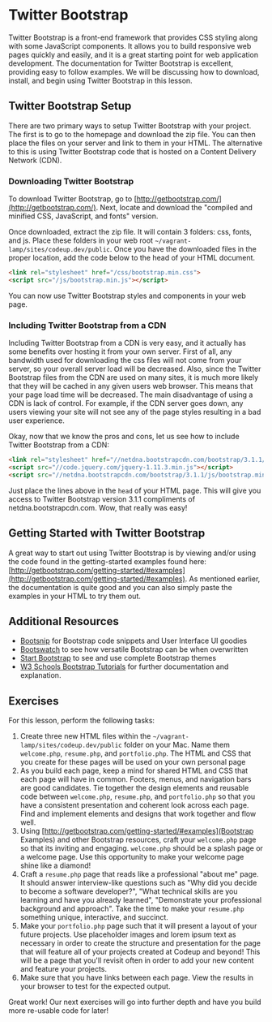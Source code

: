 # Twitter Bootstrap

Twitter Bootstrap is a front-end framework that provides CSS styling along with some JavaScript components. It allows you to build responsive web pages quickly and easily, and it is a great starting point for web application development. The documentation for Twitter Bootstrap is excellent, providing easy to follow examples. We will be discussing how to download, install, and begin using Twitter Bootstrap in this lesson.

## Twitter Bootstrap Setup

There are two primary ways to setup Twitter Bootstrap with your project. The first is to go to the homepage and download the zip file. You can then place the files on your server and link to them in your HTML. The alternative to this is using Twitter Bootstrap code that is hosted on a Content Delivery Network (CDN).

### Downloading Twitter Bootstrap

To download Twitter Bootstrap, go to [http://getbootstrap.com/](http://getbootstrap.com/). Next, locate and download the "compiled and minified CSS, JavaScript, and fonts" version.

Once downloaded, extract the zip file. It will contain 3 folders: css, fonts, and js. Place these folders in your web root `~/vagrant-lamp/sites/codeup.dev/public`. Once you have the downloaded files in the proper location, add the code below to the head of your HTML document.

```html
<link rel="stylesheet" href="/css/bootstrap.min.css">
<script src="/js/bootstrap.min.js"></script>
```

You can now use Twitter Bootstrap styles and components in your web page.

### Including Twitter Bootstrap from a CDN

Including Twitter Bootstrap from a CDN is very easy, and it actually has some benefits over hosting it from your own server. First of all, any bandwidth used for downloading the css files will not come from your server, so your overall server load will be decreased. Also, since the Twitter Bootstrap files from the CDN are used on many sites, it is much more likely that they will be cached in any given users web browser. This means that your page load time will be decreased. The main disadvantage of using a CDN is lack of control. For example, if the CDN server goes down, any users viewing your site will not see any of the page styles resulting in a bad user experience.

Okay, now that we know the pros and cons, let us see how to include Twitter Bootstrap from a CDN:

```html
<link rel="stylesheet" href="//netdna.bootstrapcdn.com/bootstrap/3.1.1/css/bootstrap.min.css">
<script src="//code.jquery.com/jquery-1.11.3.min.js"></script>
<script src="//netdna.bootstrapcdn.com/bootstrap/3.1.1/js/bootstrap.min.js"></script>
```

Just place the lines above in the `head` of your HTML page. This will give you access to Twitter Bootstrap version 3.1.1 compliments of netdna.bootstrapcdn.com. Wow, that really was easy!

## Getting Started with Twitter Bootstrap

A great way to start out using Twitter Bootstrap is by viewing and/or using the code found in the getting-started examples found here: [http://getbootstrap.com/getting-started/#examples](http://getbootstrap.com/getting-started/#examples). As mentioned earlier, the documentation is quite good and you can also simply paste the examples in your HTML to try them out.

## Additional Resources

- [Bootsnip](http://bootsnipp.com/) for Bootstrap code snippets and User Interface UI goodies
- [Bootswatch](http://bootswatch.com/) to see how versatile Bootstrap can be when overwritten
- [Start Bootstrap](http://startbootstrap.com/) to see and use complete Bootstrap themes
- [W3 Schools Bootstrap Tutorials](http://www.w3schools.com/bootstrap) for further documentation and explanation.

## Exercises

For this lesson, perform the following tasks:

1. Create three new HTML files within the `~/vagrant-lamp/sites/codeup.dev/public` folder on your Mac. Name them `welcome.php`, `resume.php`, and `portfolio.php`. The HTML and CSS that you create for these pages will be used on your own personal page
1. As you build each page, keep a mind for shared HTML and CSS that each page will have in common. Footers, menus, and navigation bars are good candidates. Tie together the design elements and reusable code between `welcome.php`, `resume.php`, and `portfolio.php` so that you have a consistent presentation and coherent look across each page. Find and implement elements and designs that work together and flow well.
1. Using [http://getbootstrap.com/getting-started/#examples](Bootstrap Examples) and other Bootstrap resources, craft your `welcome.php` page so that its inviting and engaging. `welcome.php` should be a splash page or a welcome page. Use this opportunity to make your welcome page shine like a diamond!
1. Craft a `resume.php` page that reads like a professional "about me" page. It should answer interview-like questions such as "Why did you decide to become a software developer?", "What technical skills are you learning and have you already learned", "Demonstrate your professional background and approach". Take the time to make your `resume.php` something unique, interactive, and succinct.
1. Make your `portfolio.php` page such that it will present a layout of your future projects. Use placeholder images and lorem ipsum text as necessary in order to create the structure and presentation for the page that will feature all of your projects created at Codeup and beyond! This will be a page that you'll revisit often in order to add your new content and feature your projects.
1. Make sure that you have links between each page. View the results in your browser to test for the expected output.

Great work! Our next exercises will go into further depth and have you build more re-usable code for later!
